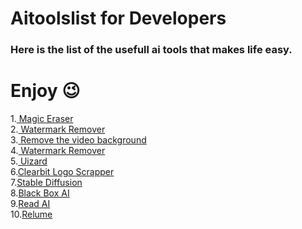 # Aitoolslist for Developers
### Here is the list of the usefull ai tools that makes life easy.
# Enjoy 😉
<p style={{display:"flex",text-decoration:"none"}}>
1.<a href="https://magicstudio.com/magiceraser/" target="_blank"> Magic Eraser</a><br>
2.<a href="https://www.watermarkremover.io/" target='_blank'> Watermark Remover</a><br>
3.<a href="https://www.unscreen.com/" target='_blank'> Remove the video background</a><br>
4.<a href="https://www.watermarkremover.io/" target='_blank'> Watermark Remover</a><br>
5.<a href="https://uizard.io/" target='_blank'> Uizard</a><br>
6.<a href="https://clearbit.com/logo" target="_blank">Clearbit Logo Scrapper</a><br>
7.<a href="https://huggingface.co/spaces/stabilityai/stable-diffusion" target="_blank">Stable Diffusion</a><br>
8.<a href="https://www.useblackbox.io/" target="_blank">Black Box AI</a><br>
9.<a href="https://zapier.com/apps/read-ai/integrations" target="_blank">Read AI</a><br>
10.<a href="https://www.relume.io/" target="_blank">Relume</a><br>

  
</p>

